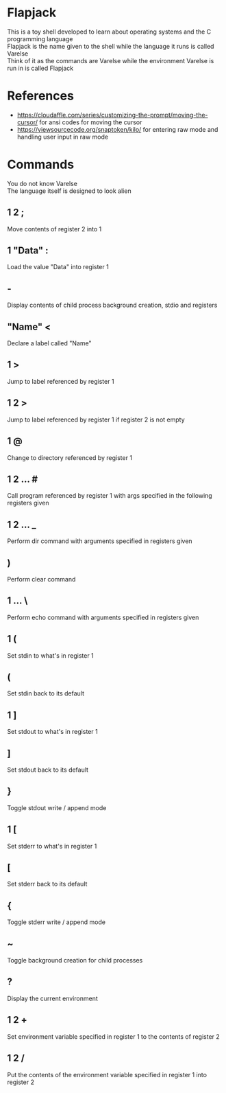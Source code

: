 # Flapjack

This is a toy shell developed to learn about operating systems and the C programming language  
Flapjack is the name given to the shell while the language it runs is called Varelse  
Think of it as the commands are Varelse while the environment Varelse is run in is called Flapjack  

# References

- https://cloudaffle.com/series/customizing-the-prompt/moving-the-cursor/ for ansi codes for moving the cursor
- https://viewsourcecode.org/snaptoken/kilo/ for entering raw mode and handling user input in raw mode

# Commands
You do not know Varelse  
The language itself is designed to look alien  
## 1 2 ;
Move contents of register 2 into 1
## 1 "Data" :
Load the value "Data" into register 1
## -
Display contents of child process background creation, stdio and registers
## "Name" <
Declare a label called "Name"
## 1 >
Jump to label referenced by register 1
## 1 2 >
Jump to label referenced by register 1 if register 2 is not empty
## 1 @
Change to directory referenced by register 1
## 1 2 ... \#
Call program referenced by register 1 with args specified in the following registers given
## 1 2 ... _
Perform dir command with arguments specified in registers given
## )
Perform clear command
## 1 ... \
Perform echo command with arguments specified in registers given
## 1 (
Set stdin to what's in register 1
## (
Set stdin back to its default
## 1 ]
Set stdout to what's in register 1
## ]
Set stdout back to its default
## }
Toggle stdout write / append mode
## 1 [
Set stderr to what's in register 1
## [
Set stderr back to its default
## {
Toggle stderr write / append mode
## ~
Toggle background creation for child processes
## ?
Display the current environment
## 1 2 +
Set environment variable specified in register 1 to the contents of register 2
## 1 2 /
Put the contents of the environment variable specified in register 1 into register 2
